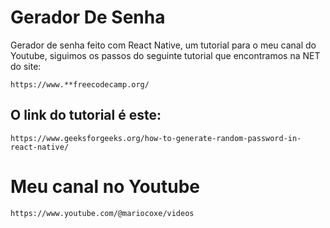 # Gerador De Senha
Gerador de senha feito com React Native, um tutorial para o meu canal do Youtube, siguimos os passos do seguinte tutorial que encontramos na NET do site:

``
https://www.**freecodecamp.org/
``

## O link do tutorial é este:

``
https://www.geeksforgeeks.org/how-to-generate-random-password-in-react-native/
``

# Meu canal no Youtube

``
https://www.youtube.com/@mariocoxe/videos
``
